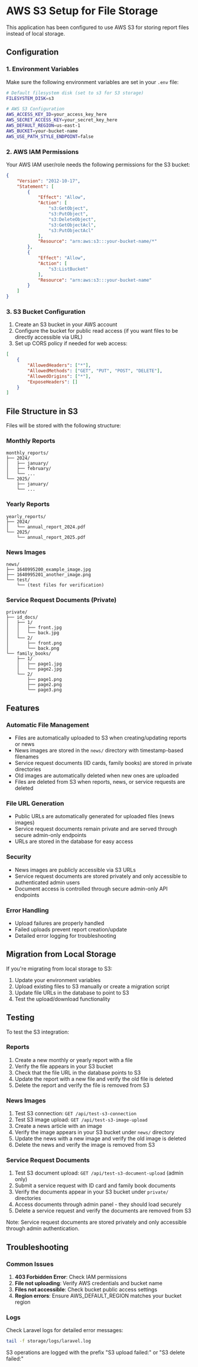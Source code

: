 # AWS S3 Setup for File Storage

This application has been configured to use AWS S3 for storing report files instead of local storage.

## Configuration

### 1. Environment Variables

Make sure the following environment variables are set in your `.env` file:

```bash
# Default filesystem disk (set to s3 for S3 storage)
FILESYSTEM_DISK=s3

# AWS S3 Configuration
AWS_ACCESS_KEY_ID=your_access_key_here
AWS_SECRET_ACCESS_KEY=your_secret_key_here
AWS_DEFAULT_REGION=us-east-1
AWS_BUCKET=your-bucket-name
AWS_USE_PATH_STYLE_ENDPOINT=false
```

### 2. AWS IAM Permissions

Your AWS IAM user/role needs the following permissions for the S3 bucket:

```json
{
    "Version": "2012-10-17",
    "Statement": [
        {
            "Effect": "Allow",
            "Action": [
                "s3:GetObject",
                "s3:PutObject",
                "s3:DeleteObject",
                "s3:GetObjectAcl",
                "s3:PutObjectAcl"
            ],
            "Resource": "arn:aws:s3:::your-bucket-name/*"
        },
        {
            "Effect": "Allow",
            "Action": [
                "s3:ListBucket"
            ],
            "Resource": "arn:aws:s3:::your-bucket-name"
        }
    ]
}
```

### 3. S3 Bucket Configuration

1. Create an S3 bucket in your AWS account
2. Configure the bucket for public read access (if you want files to be directly accessible via URL)
3. Set up CORS policy if needed for web access:

```json
[
    {
        "AllowedHeaders": ["*"],
        "AllowedMethods": ["GET", "PUT", "POST", "DELETE"],
        "AllowedOrigins": ["*"],
        "ExposeHeaders": []
    }
]
```

## File Structure in S3

Files will be stored with the following structure:

### Monthly Reports
```
monthly_reports/
├── 2024/
│   ├── january/
│   ├── february/
│   └── ...
└── 2025/
    ├── january/
    └── ...
```

### Yearly Reports
```
yearly_reports/
├── 2024/
│   └── annual_report_2024.pdf
└── 2025/
    └── annual_report_2025.pdf
```

### News Images
```
news/
├── 1640995200_example_image.jpg
├── 1640995201_another_image.png
└── test/
    └── (test files for verification)
```

### Service Request Documents (Private)
```
private/
├── id_docs/
│   ├── 1/
│   │   ├── front.jpg
│   │   └── back.jpg
│   └── 2/
│       ├── front.png
│       └── back.png
└── family_books/
    ├── 1/
    │   ├── page1.jpg
    │   └── page2.jpg
    └── 2/
        ├── page1.png
        ├── page2.png
        └── page3.png
```

## Features

### Automatic File Management
- Files are automatically uploaded to S3 when creating/updating reports or news
- News images are stored in the `news/` directory with timestamp-based filenames
- Service request documents (ID cards, family books) are stored in private directories
- Old images are automatically deleted when new ones are uploaded
- Files are deleted from S3 when reports, news, or service requests are deleted

### File URL Generation
- Public URLs are automatically generated for uploaded files (news images)
- Service request documents remain private and are served through secure admin-only endpoints
- URLs are stored in the database for easy access

### Security
- News images are publicly accessible via S3 URLs
- Service request documents are stored privately and only accessible to authenticated admin users
- Document access is controlled through secure admin-only API endpoints

### Error Handling
- Upload failures are properly handled
- Failed uploads prevent report creation/update
- Detailed error logging for troubleshooting

## Migration from Local Storage

If you're migrating from local storage to S3:

1. Update your environment variables
2. Upload existing files to S3 manually or create a migration script
3. Update file URLs in the database to point to S3
4. Test the upload/download functionality

## Testing

To test the S3 integration:

### Reports
1. Create a new monthly or yearly report with a file
2. Verify the file appears in your S3 bucket
3. Check that the file URL in the database points to S3
4. Update the report with a new file and verify the old file is deleted
5. Delete the report and verify the file is removed from S3

### News Images
1. Test S3 connection: `GET /api/test-s3-connection`
2. Test S3 image upload: `GET /api/test-s3-image-upload`
3. Create a news article with an image
4. Verify the image appears in your S3 bucket under `news/` directory
5. Update the news with a new image and verify the old image is deleted
6. Delete the news and verify the image is removed from S3

### Service Request Documents
1. Test S3 document upload: `GET /api/test-s3-document-upload` (admin only)
2. Submit a service request with ID card and family book documents
3. Verify the documents appear in your S3 bucket under `private/` directories
4. Access documents through admin panel - they should load securely
5. Delete a service request and verify the documents are removed from S3

Note: Service request documents are stored privately and only accessible through admin authentication.

## Troubleshooting

### Common Issues

1. **403 Forbidden Error**: Check IAM permissions
2. **File not uploading**: Verify AWS credentials and bucket name
3. **Files not accessible**: Check bucket public access settings
4. **Region errors**: Ensure AWS_DEFAULT_REGION matches your bucket region

### Logs

Check Laravel logs for detailed error messages:
```bash
tail -f storage/logs/laravel.log
```

S3 operations are logged with the prefix "S3 upload failed:" or "S3 delete failed:"
